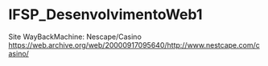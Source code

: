 # IFSP_DesenvolvimentoWeb1
Site WayBackMachine: Nescape/Casino
https://web.archive.org/web/20000917095640/http://www.nestcape.com/casino/
